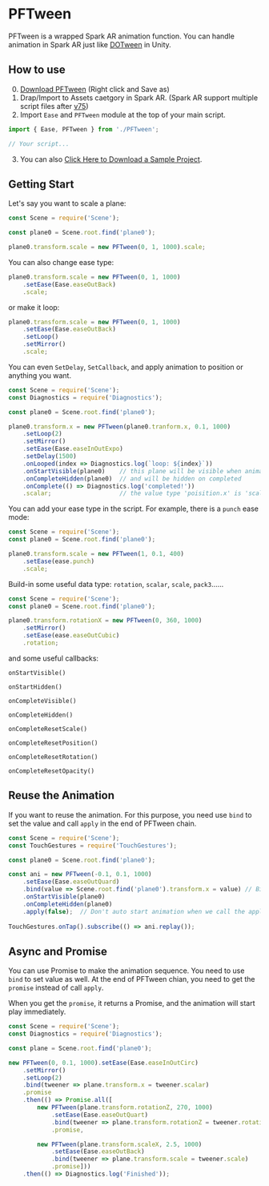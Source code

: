 # PFTween
PFTween is a wrapped Spark AR animation function. You can handle animation in Spark AR just like [DOTween](http://dotween.demigiant.com) in Unity.

## How to use

0. [Download PFTween](https://github.com/pofulu/Spark-AR-PFTools/raw/master/PFTween/PFTween.js) (Right click and Save as)
1. Drap/Import to Assets caetgory in Spark AR. (Spark AR support multiple script files after [v75](https://sparkar.facebook.com/ar-studio/learn/documentation/changelog#75))
2. Import `Ease` and `PFTween` module at the top of your main script.
```javascript
import { Ease, PFTween } from './PFTween';

// Your script...
```

3. You can also [Click Here to Download a Sample Project](https://github.com/pofulu/Spark-AR-PFTools/raw/master/PFTween/PFTween%20Sample.zip).

   

## Getting Start

Let's say you want to scale a plane:
```javascript
const Scene = require('Scene'); 

const plane0 = Scene.root.find('plane0');

plane0.transform.scale = new PFTween(0, 1, 1000).scale;
```

You can also change ease type:
```javascript
plane0.transform.scale = new PFTween(0, 1, 1000)
    .setEase(Ease.easeOutBack)
    .scale;
```

or make it loop:
```javascript
plane0.transform.scale = new PFTween(0, 1, 1000)
    .setEase(Ease.easeOutBack)
    .setLoop()
    .setMirror()
    .scale;
```


You can even `SetDelay`, `SetCallback`, and apply animation to position or anything you want.
```javascript
const Scene = require('Scene'); 
const Diagnostics = require('Diagnostics'); 

const plane0 = Scene.root.find('plane0');

plane0.transform.x = new PFTween(plane0.tranform.x, 0.1, 1000)
    .setLoop(2)
    .setMirror()
    .setEase(Ease.easeInOutExpo)
    .setDelay(1500)
    .onLooped(index => Diagnostics.log(`loop: ${index}`))
    .onStartVisible(plane0)    // this plane will be visible when animation start
    .onCompleteHidden(plane0)  // and will be hidden on completed
    .onComplete(() => Diagnostics.log('completed!'))
    .scalar;                   // the value type 'poisition.x' is 'scalar'
```

You can add your ease type in the script. For example, there is a `punch` ease mode:
```javascript
const Scene = require('Scene'); 
const plane0 = Scene.root.find('plane0');

plane0.transform.scale = new PFTween(1, 0.1, 400)
    .setEase(ease.punch)
    .scale;
```

Build-in some useful data type: `rotation`, `scalar`, `scale`, `pack3`......
```javascript
const Scene = require('Scene'); 
const plane0 = Scene.root.find('plane0');

plane0.transform.rotationX = new PFTween(0, 360, 1000)
    .setMirror()
    .setEase(ease.easeOutCubic)
    .rotation;
```

and some useful callbacks: 

`onStartVisible()`

`onStartHidden()`

`onCompleteVisible()`

`onCompleteHidden()`

`onCompleteResetScale()`

`onCompleteResetPosition()`

`onCompleteResetRotation()`

`onCompleteResetOpacity()`



## Reuse the Animation

If you want to reuse the animation. For this purpose, you need use `bind` to set the value and call `apply` in the end of PFTween chain.

```javascript
const Scene = require('Scene'); 
const TouchGestures = require('TouchGestures');

const plane0 = Scene.root.find('plane0');

const ani = new PFTween(-0.1, 0.1, 1000)
    .setEase(Ease.easeOutQuard)
    .bind(value => Scene.root.find('plane0').transform.x = value) // Bind the tween value
    .onStartVisible(plane0)
    .onCompleteHidden(plane0)
    .apply(false); 	// Don't auto start animation when we call the apply()
    
TouchGestures.onTap().subscribe(() => ani.replay());   
```



## Async and Promise

You can use Promise to make the animation sequence. You need to use `bind` to set value as well. At the end of PFTween chian, you need to get the `promise` instead of call `apply`. 

When you get the `promise`, it returns a Promise, and the animation will start play immediately. 

```js
const Scene = require('Scene'); 
const Diagnostics = require('Diagnostics');

const plane = Scene.root.find('plane0');

new PFTween(0, 0.1, 1000).setEase(Ease.easeInOutCirc)
	.setMirror()
  	.setLoop(2)
  	.bind(tweener => plane.transform.x = tweener.scalar)
  	.promise
  	.then(() => Promise.all([
  		new PFTween(plane.transform.rotationZ, 270, 1000)
			.setEase(Ease.easeOutQuart)
			.bind(tweener => plane.transform.rotationZ = tweener.rotation)
			.promise,

    	new PFTween(plane.transform.scaleX, 2.5, 1000)
			.setEase(Ease.easeOutBack)
			.bind(tweener => plane.transform.scale = tweener.scale)
			.promise]))
	.then(() => Diagnostics.log('Finished'));
```

